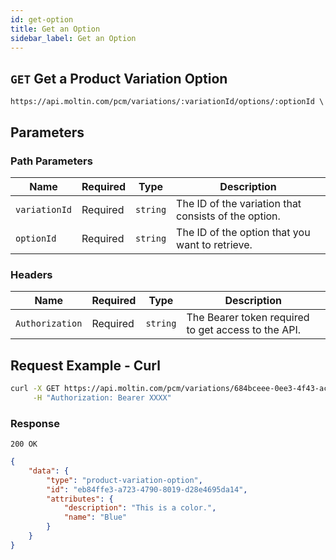```yaml
---
id: get-option
title: Get an Option
sidebar_label: Get an Option
---
```



## `GET` Get a Product Variation Option

```http
https://api.moltin.com/pcm/variations/:variationId/options/:optionId \
```

## Parameters

### Path Parameters

| Name | Required | Type | Description |
| --- | --- | --- | --- |
| `variationId` | Required | `string` | The ID of the variation that consists of the option. |
| `optionId` | Required | `string` | The ID of the option that you want to retrieve. |

### Headers

| Name | Required | Type | Description |
| --- | --- | --- | --- |
| `Authorization` | Required | `string` | The Bearer token required to get access to the API. |

## Request Example - Curl

```bash
curl -X GET https://api.moltin.com/pcm/variations/684bceee-0ee3-4f43-ac32-50bb44c1eee5/options/39148bc3-3028-4196-9350-1b4ac927c9d6 \
     -H "Authorization: Bearer XXXX"
```

### Response

`200 OK`

```json
{
    "data": {
        "type": "product-variation-option",
        "id": "eb84ffe3-a723-4790-8019-d28e4695da14",
        "attributes": {
            "description": "This is a color.",
            "name": "Blue"
        }
    }
}
```
